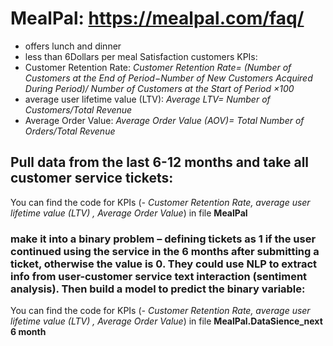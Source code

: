 # MealPal: https://mealpal.com/faq/
- offers lunch and dinner
- less than 6Dollars per meal
Satisfaction customers KPIs:
- Customer Retention Rate:
*Customer Retention Rate= 
(Number of Customers at the End of Period−Number of New Customers Acquired During Period)/ Number of Customers at the Start of Period   ×100*
-  average user lifetime value (LTV): 
*Average LTV= Number of Customers/Total Revenue*
- Average Order Value:
*Average Order Value (AOV)= Total Number of Orders/Total Revenue*

## Pull data from the last 6-12 months and take all customer service tickets:
You can find the code for KPIs (*- Customer Retention Rate, average user lifetime value (LTV) , Average Order Value*) in file **MealPal**

### make it into a binary problem – defining tickets as 1 if the user continued using the service in the 6 months after submitting a ticket, otherwise the value is 0. They could use NLP to extract info from user-customer service text interaction (sentiment analysis). Then build a model to predict the binary variable:

You can find the code for KPIs (*- Customer Retention Rate, average user lifetime value (LTV) , Average Order Value*) in file **MealPal.DataSience_next 6 month**

